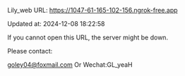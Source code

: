 Lily_web URL: https://1047-61-165-102-156.ngrok-free.app

Updated at: 2024-12-08 18:22:58

If you cannot open this URL, the server might be down.

Please contact: 

goley04@foxmail.com Or Wechat:GL_yeaH